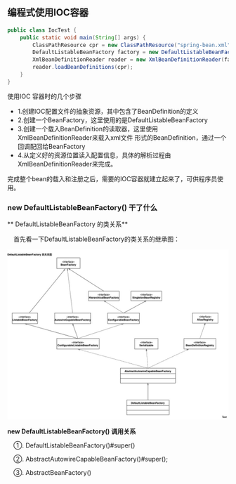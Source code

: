 ## 编程式使用IOC容器
``` java
public class IocTest {
	public static void main(String[] args) {
		ClassPathResource cpr = new ClassPathResource("spring-bean.xml");
		DefaultListableBeanFactory factory = new DefaultListableBeanFactory();
		XmlBeanDefinitionReader reader = new XmlBeanDefinitionReader(factory);
		reader.loadBeanDefinitions(cpr);
	}
}
```
使用IOC 容器时的几个步骤

- 1.创建IOC配置文件的抽象资源，其中包含了BeanDefinition的定义
- 2.创建一个BeanFactory，这里使用的是DefaultListableBeanFactory
- 3.创建一个载入BeanDefinition的读取器，这里使用XmlBeanDefinitionReader来载入xml文件
形式的BeanDefinition，通过一个回调配回给BeanFactory
- 4.从定义好的资源位置读入配置信息，具体的解析过程由XmlBeanDefinitionReader来完成。

完成整个bean的载入和注册之后，需要的IOC容器就建立起来了，可供程序员使用。

### new DefaultListableBeanFactory() 干了什么

** DefaultListableBeanFactory 的类关系**

&ensp;&ensp;首先看一下DefaultListableBeanFactory的类关系的继承图：

<div align="center">
    <img src="https://github.com/FunCheney/spring/blob/master/spring-src-read/src/main/java/my/image/ioc/DefaultListableFactory_class_relation.jpg
">
 </div> 
 
 **new DefaultListableBeanFactory() 调用关系**
 
&ensp;&ensp;①. DefaultListableBeanFactory()#super()

&ensp;&ensp;②. AbstractAutowireCapableBeanFactory()#super();

&ensp;&ensp;③. AbstractBeanFactory() 